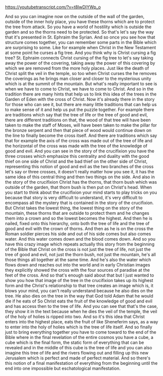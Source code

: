https://youtubetranscript.com/?v=t8lwDIYWp_o

 And so you can imagine now on the outside of the wall of the garden, outside of the inner holy place, you have these thorns which are to protect the tree from attack. So you have a world of hostility which is outside the garden and so the thorns need to be protected. So that's let's say the way that it's presented in St. Ephraim the Syrian. And so once you see how that structure comes together, you can remember some parts in the Bible which are surprising to some. Like for example when Christ in the New Testament at some point he curses a fig tree. And you think why is Christ cursing a fig tree? St. Ephraim connects Christ cursing of the fig tree to let's say taking away the power of the covering, taking away the power of this covering by which we are removed from the more holy places. Just like the death of Christ split the veil in the temple, so too when Christ curses the he removes the coverings as he brings man closer and closer to the mysterious unity which is at the summit of the mountain. But what's really important to see is when we have to come to Christ, we have to come to Christ. And so in the tradition there are many hints that help us to link this idea of the trees in the Garden of Eden with the cross of Christ. Now it's already there in the story for those who can see it, but there are many little traditions that can help us to make sense of it and help us put the puzzle together. For example there are traditions which say that the tree of life or the tree of good and evil, there are different traditions on that, the wood of that tree will have been taken to make the staff of Moses, will have been taken to make the pillar for the bronze serpent and then that piece of wood would continue down on the line to finally become the cross itself. And there are traditions which say that for example the axis of the cross was made out of the tree of life and the horizontal of the cross was made with the tree of the knowledge of good and evil. And you can see in the story of the crucifixion you have the three crosses which emphasize this centrality and duality with the good thief on one side of Christ and the bad thief on the other side of Christ, representing this notion of good and evil as the two branches of the cross let's say or three crosses, it doesn't really matter how you see it, it has the same idea of this central thing and then two things on the side. And also in the story of the crucifixion Christ has the thorns, that thorn bush which was outside of the garden, that thorn bush is then put on Christ's head. When you start to think about the crucifixion your mind starts to play tricks on you because that story is very difficult to understand, it's very difficult to encompass all the mystery that is contained in the story of the crucifixion. But Christ takes the lowest thing, the lowest thing on the story of the mountain, these thorns that are outside to protect them and he changes them into a crown and so the lowest becomes the highest. And then he is nailed, fixed onto this hierarchy, onto both the tree of life and the tree of good and evil with the crown of thorns. And then as he is on the cross the Roman soldier pierces his side and out of his side comes but also comes water. And this water comes down and the blood comes down. And so you have this crazy image which repeats actually this story from the beginning of the Bible that Christ on the cross is not just the tree of life, not just the tree of good and evil, not just the thorn bush, not just the mountain, he's all those things all together at the same time. And he's also the water which flows down and reaches out into the world and in early Christian images they explicitly showed the cross with the four sources of paradise at the feet of the cross. And so that's enough said about that but I just wanted to show you how that image of the tree in the crucifixion takes up its highest form and the Christ's relationship to that tree creates an image which is, it blows your mind, you can't really understand because he also dies on the tree. He also dies on the tree in the way that God told Adam that he would die if he eats of So Christ eats the fruit of the knowledge of good and evil and has access then to the tree of life. And you can see that that's the case, they show it in the text because when he dies the veil of the temple, the veil of the holy of holies is ripped into two. And so it's this idea that Christ enters into the highest place, eats the fruit of like Sheneferim says, as a way to enter into the holy of holies which is the tree of life itself. And so finally just to bring everything together you have to come toward to the end of the Bible where in the final revelation of the entire cosmos you have a cube, a cube which is the final form, the static form of everything that can be revealed and in the middle of this cube is the tree of life and you can also imagine this tree of life and the rivers flowing out and filling up this new Jerusalem which is perfect and made of perfect material. And so there's this notion of a final manifestation of everything from the beginning until the end into one impossible but eschatological manifestation.